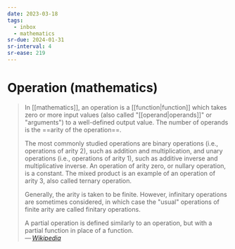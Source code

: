 ```yaml
---
date: 2023-03-18
tags:
  - inbox
  - mathematics
sr-due: 2024-01-31
sr-interval: 4
sr-ease: 219
---
```


# Operation (mathematics)

> In [[mathematics]], an operation is a [[function|function]]
> which takes zero or more input values (also called "[[operand|operands]]" or
> "arguments") to a well-defined output value. The number of operands is the
> ==arity of the operation==.
>
> The most commonly studied operations are binary operations (i.e., operations
> of arity 2), such as addition and multiplication, and unary operations (i.e.,
> operations of arity 1), such as additive inverse and multiplicative inverse.
> An operation of arity zero, or nullary operation, is a constant. The mixed
> product is an example of an operation of arity 3, also called ternary
> operation.
>
> Generally, the arity is taken to be finite. However, infinitary operations are
> sometimes considered, in which case the "usual" operations of finite arity are
> called finitary operations.
>
> A partial operation is defined similarly to an operation, but with a partial
> function in place of a function.\
> — <cite>[Wikipedia](https://en.wikipedia.org/wiki/Operation_\(mathematics\))</cite>

